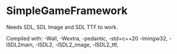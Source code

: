 # SimpleGameFramework
 
Needs SDL, SDL Image and SDL TTF to work.

Compiled with: 
    -Wall, -Wextra, -pedantic, -std=c++20
    -lmingw32, -lSDL2main, -lSDL2, -lSDL2_image, -lSDL2_ttf,
